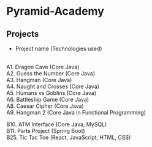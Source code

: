 # Pyramid-Academy

<h2> Projects </h2> 
  
* Project name (Technologies used)
  </br>
  </br>
  
  
A1. Dragon Cave (Core Java) \
A2. Guess the Number (Core Java)\
A3. Hangman (Core Java)\
A4. Naught and Crosses (Core Java)\
A5. Humans vs Goblins (Core Java)\
A6. Battleship Game (Core Java)\
A8. Caesar Cipher (Core Java)\
A9. Hangman 2 (Core Java in Functional Programming)

B10. ATM Interface (Core Java, MySQL)\
B11. Parts Project (Spring Boot)\
B25. Tic Tac Toe (React, JavaScript, HTML, CSS)




